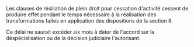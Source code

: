   
 Les clauses de résiliation de plein droit pour cessation d'activité cessent de produire effet pendant le temps nécessaire à la réalisation des transformations faites en application des dispositions de la section 8.  

  
 Ce délai ne saurait excéder six mois à dater de l'accord sur la déspécialisation ou de la décision judiciaire l'autorisant.  
